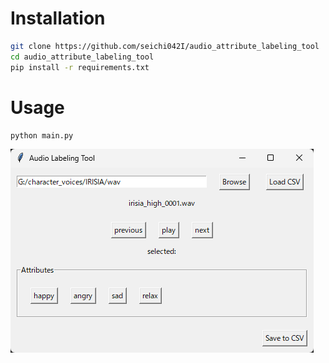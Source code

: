 # Installation

```bash
git clone https://github.com/seichi042I/audio_attribute_labeling_tool
cd audio_attribute_labeling_tool
pip install -r requirements.txt
```

# Usage

```bash
python main.py
```

![alt text](image-1.png)
